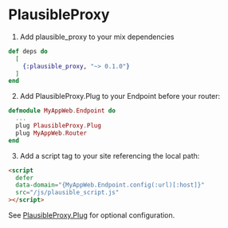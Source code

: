 # PlausibleProxy

1.  Add plausible_proxy to your mix dependencies

```elixir
def deps do
  [
    {:plausible_proxy, "~> 0.1.0"}
  ]
end
```

2.  Add PlausibleProxy.Plug to your Endpoint before your router:

```elixir
defmodule MyAppWeb.Endpoint do
  ...
  plug PlausibleProxy.Plug
  plug MyAppWeb.Router
end
```

3.  Add a script tag to your site referencing the local path:

```html
<script
  defer
  data-domain="{MyAppWeb.Endpoint.config(:url)[:host]}"
  src="/js/plausible_script.js"
></script>
```

See [PlausibleProxy.Plug](lib/plausible_proxy/plug.ex) for optional configuration.
